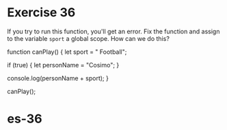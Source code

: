 # Exercise 36

If you try to run this function, you'll get an error. Fix the function and assign to the variable `sport` a global scope. How can we do this?

function canPlay() {
let sport = " Football";

if (true) {
let personName = "Cosimo";
}

console.log(personName + sport);
}

canPlay();
# es-36
